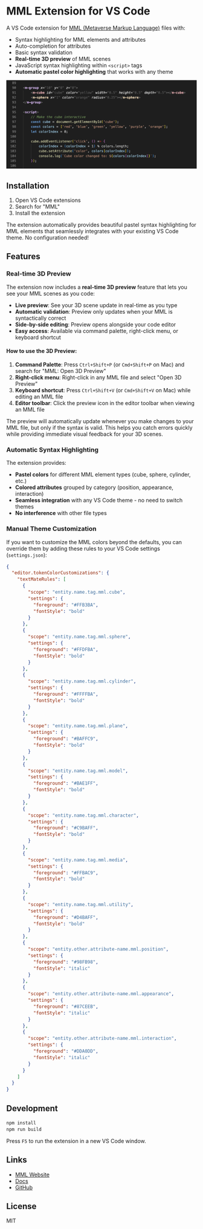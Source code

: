 # MML Extension for VS Code

A VS Code extension for [MML (Metaverse Markup Language)](https://mml.io) files with:
- Syntax highlighting for MML elements and attributes
- Auto-completion for attributes
- Basic syntax validation
- **Real-time 3D preview** of MML scenes
- JavaScript syntax highlighting within `<script>` tags
- **Automatic pastel color highlighting** that works with any theme

![MML Example](examples/example.png)

## Installation

1. Open VS Code extensions
2. Search for "MML"
3. Install the extension

The extension automatically provides beautiful pastel syntax highlighting for MML elements that seamlessly integrates with your existing VS Code theme. No configuration needed!

## Features

### Real-time 3D Preview

The extension now includes a **real-time 3D preview** feature that lets you see your MML scenes as you code:

- **Live preview**: See your 3D scene update in real-time as you type
- **Automatic validation**: Preview only updates when your MML is syntactically correct
- **Side-by-side editing**: Preview opens alongside your code editor
- **Easy access**: Available via command palette, right-click menu, or keyboard shortcut

#### How to use the 3D Preview:

1. **Command Palette**: Press `Ctrl+Shift+P` (or `Cmd+Shift+P` on Mac) and search for "MML: Open 3D Preview"
2. **Right-click menu**: Right-click in any MML file and select "Open 3D Preview"
3. **Keyboard shortcut**: Press `Ctrl+Shift+V` (or `Cmd+Shift+V` on Mac) while editing an MML file
4. **Editor toolbar**: Click the preview icon in the editor toolbar when viewing an MML file

The preview will automatically update whenever you make changes to your MML file, but only if the syntax is valid. This helps you catch errors quickly while providing immediate visual feedback for your 3D scenes.

### Automatic Syntax Highlighting

The extension provides:
- **Pastel colors** for different MML element types (cube, sphere, cylinder, etc.)
- **Colored attributes** grouped by category (position, appearance, interaction)
- **Seamless integration** with any VS Code theme - no need to switch themes
- **No interference** with other file types

### Manual Theme Customization

If you want to customize the MML colors beyond the defaults, you can override them by adding these rules to your VS Code settings (`settings.json`):

```json
{
  "editor.tokenColorCustomizations": {
    "textMateRules": [
      {
        "scope": "entity.name.tag.mml.cube",
        "settings": {
          "foreground": "#FFB3BA",
          "fontStyle": "bold"
        }
      },
      {
        "scope": "entity.name.tag.mml.sphere", 
        "settings": {
          "foreground": "#FFDFBA",
          "fontStyle": "bold"
        }
      },
      {
        "scope": "entity.name.tag.mml.cylinder",
        "settings": {
          "foreground": "#FFFFBA", 
          "fontStyle": "bold"
        }
      },
      {
        "scope": "entity.name.tag.mml.plane",
        "settings": {
          "foreground": "#BAFFC9",
          "fontStyle": "bold"
        }
      },
      {
        "scope": "entity.name.tag.mml.model",
        "settings": {
          "foreground": "#BAE1FF",
          "fontStyle": "bold"  
        }
      },
      {
        "scope": "entity.name.tag.mml.character",
        "settings": {
          "foreground": "#C9BAFF",
          "fontStyle": "bold"
        }
      },
      {
        "scope": "entity.name.tag.mml.media",
        "settings": {
          "foreground": "#FFBAC9", 
          "fontStyle": "bold"
        }
      },
      {
        "scope": "entity.name.tag.mml.utility",
        "settings": {
          "foreground": "#D4BAFF",
          "fontStyle": "bold"
        }
      },
      {
        "scope": "entity.other.attribute-name.mml.position",
        "settings": {
          "foreground": "#98FB98",
          "fontStyle": "italic"
        }
      },
      {
        "scope": "entity.other.attribute-name.mml.appearance", 
        "settings": {
          "foreground": "#87CEEB",
          "fontStyle": "italic"
        }
      },
      {
        "scope": "entity.other.attribute-name.mml.interaction",
        "settings": {
          "foreground": "#DDA0DD",
          "fontStyle": "italic"
        }
      }
    ]
  }
}
```

## Development

```bash
npm install
npm run build
```

Press `F5` to run the extension in a new VS Code window.

## Links

- [MML Website](https://mml.io)
- [Docs](https://mml.io/docs)
- [GitHub](https://github.com/mml-io/mml)

## License

MIT 